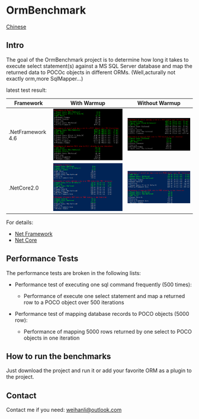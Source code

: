 # OrmBenchmark

[Chinese](README.CN.md)

## Intro

The goal of the OrmBenchmark project is to determine how long it takes to execute select statement(s) against a MS SQL Server database and map the returned data to POCOc objects in different ORMs. (Well,acturally not exactly orm,more SqlMapper...)

latest test result:

Framework | With Warmup | Without Warmup
------------ | ------------ | ---------
.NetFramework 4.6 | ![netfx.warm](./assets/netfx.warm.png) | ![netfx.nowarm](./assets/netfx.nowarm.png)
.NetCore2.0 | ![netcore.warm](./assets/netcore.warm.png) | ![netcore.nowarm](./assets/netcore.nowarm.png)

For details:

- [Net Framework](https://github.com/WeihanLi/OrmBenchmark/tree/netfx)
- [Net Core](https://github.com/WeihanLi/OrmBenchmark/tree/netcore)

## Performance Tests

The performance tests are broken in the following lists:

- Performance test of executing one sql command frequently (500 times):
  - Performance of execute one select statement and map a returned row to a POCO object over 500 iterations

- Performance test of mapping database records to POCO objects (5000 row):
  - Performance of mapping 5000 rows returned by one select to POCO objects in one iteration

## How to run the benchmarks

Just download the project and run it or add your favorite ORM as a plugin to the project.

## Contact

Contact me if you need: <weihanli@outlook.com>